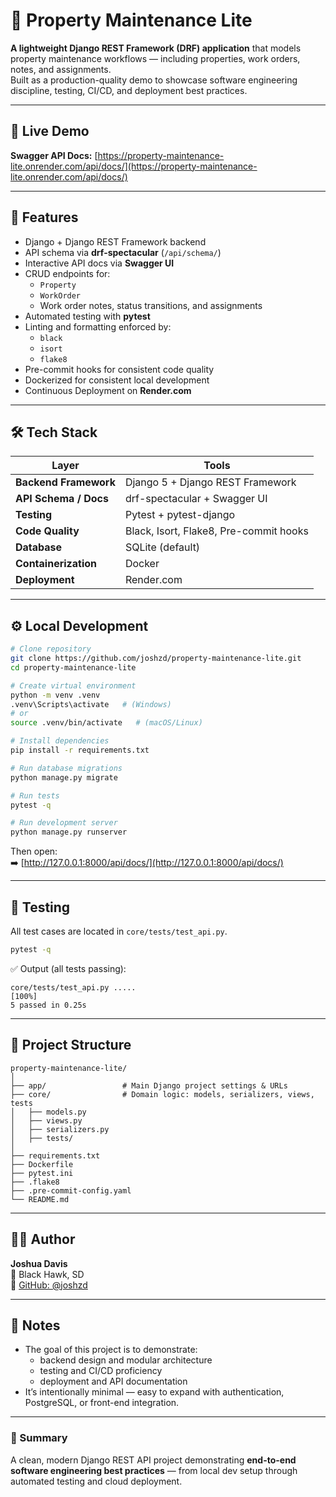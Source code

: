 # 🧰 Property Maintenance Lite

**A lightweight Django REST Framework (DRF) application** that models property maintenance workflows — including properties, work orders, notes, and assignments.  
Built as a production-quality demo to showcase software engineering discipline, testing, CI/CD, and deployment best practices.

---

## 🚀 Live Demo
**Swagger API Docs:** [https://property-maintenance-lite.onrender.com/api/docs/](https://property-maintenance-lite.onrender.com/api/docs/)

---

## 🧩 Features

- Django + Django REST Framework backend
- API schema via **drf-spectacular** (`/api/schema/`)
- Interactive API docs via **Swagger UI**
- CRUD endpoints for:
  - `Property`
  - `WorkOrder`
  - Work order notes, status transitions, and assignments
- Automated testing with **pytest**
- Linting and formatting enforced by:
  - `black`
  - `isort`
  - `flake8`
- Pre-commit hooks for consistent code quality
- Dockerized for consistent local development
- Continuous Deployment on **Render.com**

---

## 🛠️ Tech Stack

| Layer | Tools |
|-------|-------|
| **Backend Framework** | Django 5 + Django REST Framework |
| **API Schema / Docs** | drf-spectacular + Swagger UI |
| **Testing** | Pytest + pytest-django |
| **Code Quality** | Black, Isort, Flake8, Pre-commit hooks |
| **Database** | SQLite (default) |
| **Containerization** | Docker |
| **Deployment** | Render.com |

---

## ⚙️ Local Development

```bash
# Clone repository
git clone https://github.com/joshzd/property-maintenance-lite.git
cd property-maintenance-lite

# Create virtual environment
python -m venv .venv
.venv\Scripts\activate   # (Windows)
# or
source .venv/bin/activate   # (macOS/Linux)

# Install dependencies
pip install -r requirements.txt

# Run database migrations
python manage.py migrate

# Run tests
pytest -q

# Run development server
python manage.py runserver
```

Then open:  
➡️ [http://127.0.0.1:8000/api/docs/](http://127.0.0.1:8000/api/docs/)

---

## 🧪 Testing

All test cases are located in `core/tests/test_api.py`.

```bash
pytest -q
```

✅ Output (all tests passing):
```
core/tests/test_api.py .....                                            [100%]
5 passed in 0.25s
```

---

## 🧱 Project Structure

```
property-maintenance-lite/
│
├── app/                 # Main Django project settings & URLs
├── core/                # Domain logic: models, serializers, views, tests
│   ├── models.py
│   ├── views.py
│   ├── serializers.py
│   ├── tests/
│
├── requirements.txt
├── Dockerfile
├── pytest.ini
├── .flake8
├── .pre-commit-config.yaml
└── README.md
```

---

## 👨‍💻 Author

**Joshua Davis**   
📍 Black Hawk, SD  
🔗 [GitHub: @joshzd](https://github.com/joshzd)

---

## 🧠 Notes

- The goal of this project is to demonstrate:
  - backend design and modular architecture
  - testing and CI/CD proficiency
  - deployment and API documentation
- It’s intentionally minimal — easy to expand with authentication, PostgreSQL, or front-end integration.

---

### 🏁 Summary

A clean, modern Django REST API project demonstrating **end-to-end software engineering best practices** — from local dev setup through automated testing and cloud deployment.

